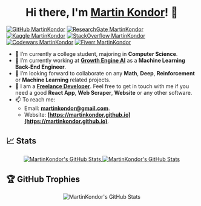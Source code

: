 <h1 align="center">
  Hi there, I'm <a href="https://martinkondor.github.io" title="My website">Martin Kondor</a>! 👋
</h1>

[![GitHub MartinKondor](https://img.shields.io/badge/GitHub-100000?style=for-the-badge&logo=github&logoColor=white)](https://github.com/MartinKondor)
[![ResearchGate MartinKondor](https://img.shields.io/badge/Research_Gate-00CCBB.svg?&style=for-the-badge&logo=ResearchGate&logoColor=white)](https://www.researchgate.net/profile/Martin-Kondor)
[![Kaggle MartinKondor](https://img.shields.io/badge/Kaggle-20BEFF?style=for-the-badge&logo=Kaggle&logoColor=white)](https://www.kaggle.com/martinkondor)
[![StackOverflow MartinKondor](https://img.shields.io/badge/Stack_Overflow-FE7A16?style=for-the-badge&logo=stack-overflow&logoColor=white)](https://stackoverflow.com/users/9160124/martinkondor)
[![Codewars MartinKondor](https://img.shields.io/badge/Codewars-B1361E?style=for-the-badge&logo=Codewars&logoColor=white)](https://www.codewars.com/users/MartinKondor)
[![Fiverr MartinKondor](https://img.shields.io/badge/fiverr-1DBF73?style=for-the-badge&logo=fiverr&logoColor=white)](https://www.fiverr.com/martinkondor?up_rollout=true)

* 🏫 I’m currently a college student, majoring in __Computer Science__.
* 💼 I’m currently working at __[Growth Engine AI](https://growthengineai.com)__ as a __Machine Learning Back-End Engineer__.
* 🍎 I’m looking forward to collaborate on any __Math__, __Deep__, __Reinforcement__ or __Machine Learning__ related projects.
* 💬 I am a __[Freelance Developer](https://www.fiverr.com/martinkondor?up_rollout=true)__. Feel free to get in touch with me if you need a good __React App__, __Web Scraper__, __Website__ or any other software.
* 📫 To reach me:
  - Email: __[martinkondor@gmail.com](mailto:martinkondor@gmail.com)__.
  - Website: __[https://martinkondor.github.io](https://martinkondor.github.io)__.

## 📈 Stats

<p align="center">
<a href="https://github.com/MartinKondor/MartinKondor">
  <img align="center" src="https://github-readme-stats.vercel.app/api/top-langs/?username=MartinKondor&layout=compact&theme=tokyonight&line_height=30" alt="MartinKondor's GitHub Stats" />
</a>

<a href="https://github.com/MartinKondor/MartinKondor">
  <img align="center" src="https://github-readme-stats.vercel.app/api?username=MartinKondor&show_icons=true&line_height=27&count_private=true&theme=tokyonight" alt="MartinKondor's GitHub Stats" />
</a>
</p>


## 🏆 GitHub Trophies

<p align="center">
  
  <img align="center" src="https://github-profile-trophy.vercel.app/?username=MartinKondor&column=7&theme=tokyonight" alt="MartinKondor's GitHub Stats" />
 
</p>


<!--
---

**MartinKondor/MartinKondor** is a ✨ _special_ ✨ repository because its `README.md` (this file) appears on your GitHub profile.

Here are some ideas to get you started:

- 🔭 I’m currently working on ...
- 🌱 I’m currently learning ...
- 👯 I’m looking to collaborate on ...
- 🤔 I’m looking for help with ...
- 💬 Ask me about ...
- 📫 How to reach me: ...
- 😄 Pronouns: ...
- ⚡ Fun fact: ...
-->
